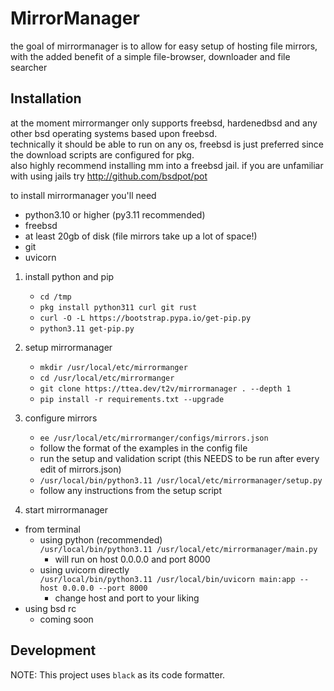 # MirrorManager

the goal of mirrormanager is to allow for easy setup of hosting file mirrors, with the added benefit of a simple file-browser, downloader and file searcher

## Installation
at the moment mirrormanger only supports freebsd, hardenedbsd and any other bsd operating systems based upon freebsd.  
technically it should be able to run on any os, freebsd is just preferred since the download scripts are configured for pkg.  
also highly recommend installing mm into a freebsd jail. if you are unfamiliar with using jails try http://github.com/bsdpot/pot  

to install mirrormanager you'll need
- python3.10 or higher (py3.11 recommended)
- freebsd
- at least 20gb of disk (file mirrors take up a lot of space!)
- git
- uvicorn

1. install python and pip  
   - ``cd /tmp``  
   - ``pkg install python311 curl git rust``  
   - ``curl -O -L https://bootstrap.pypa.io/get-pip.py``  
   - ``python3.11 get-pip.py``  

2. setup mirrormanager  
   - ``mkdir /usr/local/etc/mirrormanger``
   - ``cd /usr/local/etc/mirrormanger``  
   - ``git clone https://ttea.dev/t2v/mirrormanager . --depth 1``  
   - ``pip install -r requirements.txt --upgrade``   
  
3. configure mirrors
   - ``ee /usr/local/etc/mirrormanger/configs/mirrors.json``
   - follow the format of the examples in the config file
   - run the setup and validation script (this NEEDS to be run after every edit of mirrors.json)
   - ``/usr/local/bin/python3.11 /usr/local/etc/mirrormanager/setup.py`` 
   - follow any instructions from the setup script

4. start mirrormanager   
- from terminal  
    - using python (recommended)  
        ``/usr/local/bin/python3.11 /usr/local/etc/mirrormanager/main.py``  
        - will run on host 0.0.0.0 and port 8000  
    - using uvicorn directly  
        ``/usr/local/bin/python3.11 /usr/local/bin/uvicorn main:app --host 0.0.0.0 --port 8000``  
        - change host and port to your liking  
- using bsd rc  
    - coming soon  

## Development
NOTE: This project uses `black` as its code formatter.
